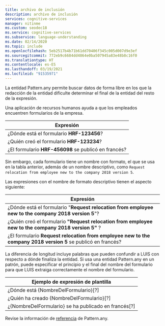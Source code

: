 ```yaml
---
title: archivo de inclusión
description: archivo de inclusión
services: cognitive-services
manager: nitinme
ms.custom: seodec18
ms.service: cognitive-services
ms.subservice: language-understanding
ms.date: 02/14/2020
ms.topic: include
ms.openlocfilehash: 5eb2517b4b71b61dd70406f345c005d007d9e3ef
ms.sourcegitcommit: 772eb9c6684dd4864e0ba507945a83e48b8c16f0
ms.translationtype: HT
ms.contentlocale: es-ES
ms.lasthandoff: 03/19/2021
ms.locfileid: "91535971"
---
```

La entidad Pattern.any permite buscar datos de forma libre en los que la redacción de la entidad dificulte determinar el final de la entidad del resto de la expresión.

Una aplicación de recursos humanos ayuda a que los empleados encuentren formularios de la empresa.

|Expresión|
|--|
|¿Dónde está el formulario **HRF-123456**?|
|¿Quién creó el formulario **HRF-123234**?|
|¿El formulario **HRF-456098** se publicó en francés?|

Sin embargo, cada formulario tiene un nombre con formato, el que se usa en la tabla anterior, además de un nombre descriptivo, como `Request relocation from employee new to the company 2018 version 5`.

Las expresiones con el nombre de formato descriptivo tienen el aspecto siguiente:

|Expresión|
|--|
|¿Dónde está el formulario "**Request relocation from employee new to the company 2018 version 5**"?|
|¿Quién creó el formulario **"Request relocation from employee new to the company 2018 version 5"** ?|
|¿El formulario **Request relocation from employee new to the company 2018 version 5** se publicó en francés?|

La diferencia de longitud incluye palabras que pueden confundir a LUIS con respecto a dónde finaliza la entidad. Si usa una entidad Pattern.any en un patrón, puede especificar el principio y el final del nombre del formulario para que LUIS extraiga correctamente el nombre del formulario.

|Ejemplo de expresión de plantilla|
|--|
|¿Dónde está {NombreDelFormulario}[?]|
|¿Quién ha creado {NombreDelFormulario}[?]|
|¿{NombreDelFormulario} se ha publicado en francés[?]|

Revise la información de [referencia](../reference-entity-pattern-any.md) de Pattern.any.